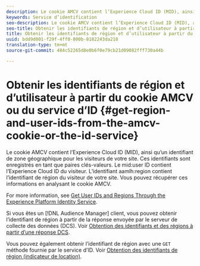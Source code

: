```yaml
---
description: Le cookie AMCV contient l’Experience Cloud ID (MID), ainsi qu’un identifiant de zone géographique pour les visiteurs de votre site. Ces identifiants sont enregistrés en tant que paires clés-valeurs. Le mid user ID contient l’Experience Cloud ID des visiteurs. Le aamlh region ID contient l’identifiant de région des visiteurs de votre site. Vous pouvez récupérer ces informations en analysant le cookie AMCV.
keywords: Service d’identification
seo-description: Le cookie AMCV contient l’Experience Cloud ID (MID), ainsi qu’un identifiant de zone géographique pour les visiteurs de votre site. Ces identifiants sont enregistrés en tant que paires clés-valeurs. Le mid user ID contient l’Experience Cloud ID des visiteurs. Le aamlh region ID contient l’identifiant de région des visiteurs de votre site. Vous pouvez récupérer ces informations en analysant le cookie AMCV.
seo-title: Obtenir les identifiants de région et d’utilisateur à partir du cookie AMCV ou du service d’ID
title: Obtenir les identifiants de région et d’utilisateur à partir du cookie AMCV ou du service d’ID
uuid: bdd9d001-f29f-4ff0-800b-8182243da218
translation-type: tm+mt
source-git-commit: 484c52265d8e0b6f0e79cb21d09082fff730a44b

---
```



# Obtenir les identifiants de région et d’utilisateur à partir du cookie AMCV ou du service d’ID {#get-region-and-user-ids-from-the-amcv-cookie-or-the-id-service}

Le cookie AMCV contient l’Experience Cloud ID (MID), ainsi qu’un identifiant de zone géographique pour les visiteurs de votre site. Ces identifiants sont enregistrés en tant que paires clés-valeurs. Le mid:user ID contient l’Experience Cloud ID du visiteur. L’identifiant aamlh:region contient l’identifiant de région du visiteur de votre site. Vous pouvez récupérer ces informations en analysant le cookie AMCV.

For more information, see [Get User IDs and Regions Through the Experience Platform Identity Service](https://marketing.adobe.com/resources/help/en_US/aam/dcs-mcid-ids.html).

Si vous êtes un [!DNL Audience Manager] client, vous pouvez obtenir l’identifiant de région à partir de la réponse envoyée par le serveur de collecte des données (DCS). Voir [Obtention des identifiants et des régions à partir d’une réponse DCS](https://marketing.adobe.com/resources/help/en_US/aam/dcs-aam-ids.html).

Vous pouvez également obtenir l’identifiant de région avec une `GET` méthode fournie par le service d’ID. Voir [Obtention des identifiants de région (indicateur de location)](../library/get-set/getlocationhint.md#reference-a761030ff06c4439946bb56febf42d4c).
